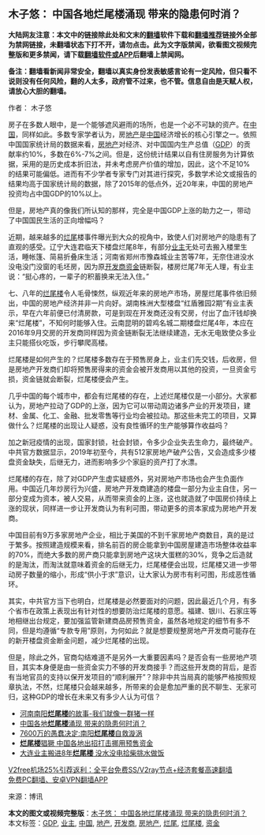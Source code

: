  <h2>木子悠： 中国各地烂尾楼涌现 带来的隐患何时消？</h2> <p class="notice"><b>大陆网友注意：本文中的链接除此处和文末的<a href="https://github.com/bannedbook/fanqiang" >翻墙</a>软件下载和<a href="https://github.com/killgcd/justmysocks/blob/master/README.md">翻墙推荐</a>链接外全部为禁网链接，未翻墙状态下打不开，请勿点击。此为文字版禁闻，欲看图文视频完整版和更多禁闻，请下载<a href="https://github.com/bannedbook/fanqiang">翻墙软件或APP</a>后翻墙上禁闻网。</p><p>备注：翻墙看新闻非常安全，翻墙以真实身份发表敏感言论有一定风险，但只看不说则没有任何风险，翻的人太多，政府管不过来，也不管。信息自由是天赋人权，请放心大胆的翻墙。</b></p>  <div class="entry"> <p>作者： 木子悠</p> <p>房子在多数人眼中，是一个能够遮风避雨的场所，也是一个必不可缺的资产。在<span class='wp_keywordlink_affiliate'><a href="https://www.bannedbook.org/" title="中国" target="_blank">中国</a></span>，同样如此。多数专家学者认为，房<a href="https://www.bannedbook.org/bnews/tag/%e5%9c%b0%e4%ba%a7/" class="st_tag internal_tag" rel="tag" title="标签 地产 下的日志">地产</a>是<a href="https://www.bannedbook.org/bnews/tag/%E4%B8%AD%E5%9B%BD/" class="st_tag internal_tag" rel="tag" title="标签 中国 下的日志">中国</a>经济增长的核心引擎之一。依照中国国家统计局的数据来看，<a href="https://www.bannedbook.org/bnews/tag/%e6%88%bf%e5%9c%b0%e4%ba%a7/" class="st_tag internal_tag" rel="tag" title="标签 房地产 下的日志">房地产</a>对经济、对中国国内生产总值（<a href="https://www.bannedbook.org/bnews/tag/gdp/" class="st_tag internal_tag" rel="tag" title="标签 GDP 下的日志">GDP</a>）的贡献率约10%，多数在6%-7%之间。但是，这份统计结果以自有住房服务为计算依据，采用的是历史成本折旧法，并未考虑房产价值的增加，因此，这个不足10%的结果可能偏低。进而有不少学者专家专门对其进行探究，多数学术论文或报告的结果均高于国家统计局的数据，除了2015年的低点外，近20年来，中国的房地产投资均占中国GDP的10%以上。</p> <p>但是，房地产真的像我们所认知的那样，完全是中国GDP上涨的助力之一，带动了中国国民生活的正向增幅吗？</p>  <p>近期，越来越多的<a href="https://www.bannedbook.org/bnews/tag/%E7%83%82%E5%B0%BE/" class="st_tag internal_tag" rel="tag" title="标签 烂尾 下的日志">烂尾</a>楼事件曝光到大众的视角中，致使人们对房地产的隐患有了直观的感受。辽宁大连君临天下楼盘烂尾8年，有部分<a href="https://www.bannedbook.org/bnews/tag/%e4%b8%9a%e4%b8%bb/" class="st_tag internal_tag" rel="tag" title="标签 业主 下的日志">业主</a>无处可去搬入楼里生活，睡帐篷、简易折叠床生活；河南省郑州市豫森城业主苦等7年，无奈住进没水没电没门没窗的毛坯房，因为原<a href="https://www.bannedbook.org/bnews/tag/%e5%bc%80%e5%8f%91%e5%95%86/" class="st_tag internal_tag" rel="tag" title="标签 开发商 下的日志">开发商</a><a href="https://www.bannedbook.org/bnews/tag/%E8%B5%84%E9%87%91/" class="st_tag internal_tag" rel="tag" title="标签 资金 下的日志">资金</a>链断裂，楼房烂尾7年无人理，有业主说：“挺心疼的，一辈子的积蓄换来无法入住。”</p> <p>七、八年的<a href="https://www.bannedbook.org/bnews/tag/%E7%83%82%E5%B0%BE%E6%A5%BC/" class="st_tag internal_tag" rel="tag" title="标签 烂尾楼 下的日志">烂尾楼</a>令人毛骨悚然，纵观近年来的房地产市场，房屋烂尾事件依旧频出，中国的房地产经济并非一片向好。湖南株洲大型楼盘“红盾雅园2期”有业主表示，早在六年前便已付清房款，可是到现在开发商还没有交房，付出了血汗钱却换来“烂尾楼”，不知何时能够入住。云南昆明的碧鸡名城二期楼盘烂尾4年，本应在2016年9月交房的开发商同样因为资金链断裂无法继续建造，无水无电致使众多业主只能搭伙吃饭，步行攀爬高楼。</p> <p>烂尾楼是如何产生的？烂尾楼多数存在于预售房身上，业主们先交钱，后收房，但是房地产开发商们却将预售房得来的资金会被开发商用以其他的投资，一旦资金亏损，资金链就会断裂，烂尾楼便会产生。</p>  <p>几乎中国的每个城市中，都会有烂尾楼的存在，上述烂尾楼仅是一小部分。大家都认为，房地产拉动了GDP的上涨，因为它可以带动周边诸多产业的开发项目，建材、金属、化工、金融、批发零售等行业均会被拉动。那这些未完工的项目，又算做什么？烂尾楼的出现让人疑惑，没有良性循环的生产能够算作收益吗？</p> <p>加之新冠疫情的出现，国家封锁，社会封锁，令多少企业失去生命力，最终破产。中共官方数据显示，2019年初至今，共有512家房地产破产公告，又会造成多少楼盘资金缺失，后继无力，进而影响多少个家庭的资产打了水漂。</p> <p>烂尾楼的存在，除了对GDP产生虚实疑惑外，另对房地产市场也会产生负面作用。中国近几年炒房行为兴盛，房地产开发商建造的楼盘一部分为业主自住，另一部分变成为资本，被人交易，从而带来资金的上涨，这也就造就了中国房价持续上涨的现状，同样进一步让开发商认为有利可图，带动更多的资本家成为房地产开发商。</p>  <p>中国目前有9万多家房地产企业，相比于美国的不到千家房地产商数目，真的是过于繁多。按照建造规模来看，排名前百的房企能拿到中国房屋建造市场整体收益率的70%，而绝大多数的房产商只能拿到房地产这块大蛋糕的30%，竞争之后造就的是淘汰，而淘汰就意味着资金的后继无力，烂尾楼便会出现，烂尾楼又进一步带动房子数量的缩小，形成“供小于求”意识，让大家认为房市有利可图，形成恶性循环。</p> <p>其实，中共官方当下也明白，烂尾楼是必然要面对的问题，因此最近几个月，有多个省市在政策上表现出有针对性的想要防治烂尾楼的意愿。福建、银川、石家庄等地相继出台规定，要加强监管新建商品房预售资金，虽然各地规定的细节有多不同，但是均遵循“专款专用”原则，为何如此？就是想要规整房地产开发商可能存在的新开楼盘资金断金问题，减少烂尾楼的出现。</p> <p>但是，除此之外，官商勾结难道不是另外一大重要因素吗？是否会有一些房地产项目，其实本身便是由一些资金实力不够的开发商接手？而这些开发商的背后，是否有当地官员的支持以保开发项目的“顺利展开”？除非中共当局真的能够严格按照规章执法，不然，烂尾楼只会越来越多，所带来的会是愈加严重的民不聊生、无家可归，这种GDP的增长在未来又有多少人认为可信？</p>  <ul class='op-related-articles' title='相关阅读'> <li><a href='https://www.bannedbook.org/bnews/cbnews/20201202/1440613.html' target='_blank'>河南南阳<b>烂尾楼</b>的故事-我们就像一群猪一样</a></li> <li><a href='https://www.bannedbook.org/bnews/baitai/20201130/1439449.html' target='_blank'>中国各地<b>烂尾楼</b>涌现 带来的隐患何时消？</a></li> <li><a href='https://www.bannedbook.org/bnews/ssgc/20201122/1435274.html' target='_blank'>7600万的愚蠢决定:南阳<b>烂尾楼</b>自救漩涡</a></li> <li><a href='https://www.bannedbook.org/bnews/headline/20201030/1422457.html' target='_blank'><b>烂尾楼</b>猖獗 中国各地出招打击挪用预售资金</a></li> <li><a href='https://www.bannedbook.org/bnews/cnnews/20201025/1419869.html' target='_blank'>大连业主搬进8年<b>烂尾楼</b> 没水没电拾柴挑水做饭</a></li> </ul> <p class="texttj"> <a href="https://github.com/bannedbook/fanqiang/wiki/V2ray%E6%9C%BA%E5%9C%BA" target="_blank">V2free机场25%引荐返利：全平台免费SS/V2ray节点+经济套餐高速翻墙</a><br/> <a href="https://github.com/bannedbook/fanqiang/wiki/%E7%A6%81%E9%97%BB%E7%BD%91%E5%AE%89%E5%8D%93%E7%BF%BB%E5%A2%99%E6%96%B0%E9%97%BBAPP" target="_blank">免费PC翻墙、安卓VPN翻墙APP</a></p><p> 来源：博讯 </p><a name='sharetosocial'></a>       <div><b>本文的图文或视频完整版</b>：<a href='https://www.bannedbook.org/bnews/comments/20201203/1441259.html'>木子悠： 中国各地烂尾楼涌现 带来的隐患何时消？</a></div>  </div><!--END ENTRY--> <div class="postfooter"> <div>本文标签：<a href="https://www.bannedbook.org/bnews/tag/gdp/" rel="tag">GDP</a>, <a href="https://www.bannedbook.org/bnews/tag/%e4%b8%9a%e4%b8%bb/" rel="tag">业主</a>, <a href="https://www.bannedbook.org/bnews/tag/%E4%B8%AD%E5%9B%BD/" rel="tag">中国</a>, <a href="https://www.bannedbook.org/bnews/tag/%e5%9c%b0%e4%ba%a7/" rel="tag">地产</a>, <a href="https://www.bannedbook.org/bnews/tag/%e5%bc%80%e5%8f%91%e5%95%86/" rel="tag">开发商</a>, <a href="https://www.bannedbook.org/bnews/tag/%e6%88%bf%e5%9c%b0%e4%ba%a7/" rel="tag">房地产</a>, <a href="https://www.bannedbook.org/bnews/tag/%E7%83%82%E5%B0%BE/" rel="tag">烂尾</a>, <a href="https://www.bannedbook.org/bnews/tag/%E7%83%82%E5%B0%BE%E6%A5%BC/" rel="tag">烂尾楼</a>, <a href="https://www.bannedbook.org/bnews/tag/%E8%B5%84%E9%87%91/" rel="tag">资金</a></div>  </div><!--END POSTFOOTER--> 